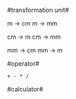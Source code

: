 #transformation unit#

m -> cm
m -> mm

cm -> m 
cm -> mm

mm -> cm
mm -> m

#operator#

```
+ - * /
```


#calculator#